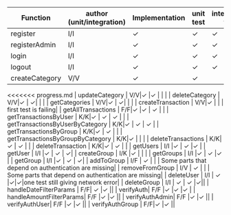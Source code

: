 | Function  | author (unit/integration)| Implementation | unit test | integration test | notes |
| -----------| --- | -------------------------------|---- |---- |--- |
| register | I/I | ✓ | ✓|✓|
| registerAdmin | I/I | ✓ | ✓|✓|
| login | I/I |✓ | ✓|✓|
| logout | I/I |✓ | ✓|✓|
| createCategory | V/V |✓ | ✓| |  | 
<<<<<<< progress.md
| updateCategory | V/V|✓ |✓ | |  |
| deleteCategory | V/V|✓ | ✓| |  |
| getCategories | V/V|✓ | ✓| | |
| createTransaction | V/V|✓ | | | first test is failing|
| getAllTransactions | F/F|✓ |✓  | ✓ | | 
| getTransactionsByUser | K/K|✓ | ✓ | ✓ | |
| getTransactionsByUserByCategory | K/K|✓ | ✓ | ✓ |
| getTransactionsByGroup | K/K|✓ | ✓ |  |
| getTransactionsByGroupByCategory | K/K|✓ | | |
| deleteTransactions | K/K|✓ | ✓ | | 
| deleteTransaction | K/K|✓ | ✓ | |
| getUsers | I/I |✓ | ✓ |✓ |
| getUser | I/I |✓ | ✓ | ✓|
| createGroup | I/K |✓ |  | |
| getGroups | I/I |✓ | ✓ |✓ |
| getGroup | I/I |✓ | ✓ | ✓|
| addToGroup | I/F | ✓ | | | Some parts that depend on authentication are missing|
| removeFromGroup | I/V | ✓ | | |  Some parts that depend on authentication are missing|
| deleteUser | I/I  | ✓ |✓|✓|one test still giving network error|
| deleteGroup  | I/I | ✓ | ✓ |✓||
| handleDateFilterParams | F/F| ✓ |✓ ||
| verifyAuth| F/F |✓ |✓ |✓ |
| handleAmountFilterParams| F/F |✓ |✓ ||
| verifyAuthAdmin| F/F |✓ |✓ ||
| verifyAuthUser| F/F |✓ |✓ ||
| verifyAuthGroup | F/F|✓ |✓ ||